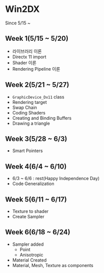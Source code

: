 # Win2DX
Since 5/15 ~

## Week 1(5/15 ~ 5/20)
- 라이브러리 이론
- Directx 11 import
- Shader 이론 
- Rendering Pipeline 이론
## Week 2(5/21 ~ 5/27)
- `GraphicDevice_Dx11` class
- Rendering target
- Swap Chain
- Coding Shaders
- Creating and Binding Buffers
- Drawing a triangle
## Week 3(5/28 ~ 6/3)
- Smart Pointers

## Week 4(6/4 ~ 6/10)
- 6/3 ~ 6/6 : rest(Happy Independence Day)
- Code Generalization

## Week 5(6/11 ~ 6/17)
- Texture to shader
- Create Sampler

## Week 6(6/18 ~ 6/24)
- Sampler added
    - Point
    - Anisotropic
- Material Created
- Material, Mesh, Texture as components